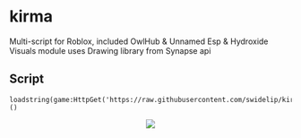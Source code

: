 # kirma
Multi-script for Roblox, included OwlHub &amp; Unnamed Esp & Hydroxide      
Visuals module uses Drawing library from Synapse api


Script
----
```
loadstring(game:HttpGet('https://raw.githubusercontent.com/swidelip/kirma/main/kirma.lua'))()
```

<p align="center">
  <img src="https://user-images.githubusercontent.com/78678868/127152910-9e5fb396-5b35-4b89-a06b-89f6db109ed9.png">
</p>
